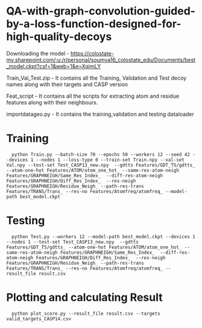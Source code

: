 # QA-with-graph-convolution-guided-by-a-loss-function-designed-for-high-quality-decoys
Downloading the model -  https://colostate-my.sharepoint.com/:u:/r/personal/soumya16_colostate_edu/Documents/best_model.ckpt?csf=1&web=1&e=XqjmLY

Train_Val_Test.zip - It contains all the Training, Validation and Test decoy names along with their targets and CASP version

Feat_script - It contains all the scripts for extracting atom and residue features along with their neighbours.

importdatageo.py - It contains the  training,validation and testing dataloader



# Training 
      python Train.py --batch-size 70 --epochs 50 --workers 12 --seed 42 --devices 1 --nodes 1 --loss-type 0 --train-set Train.npy --val-set Val.npy --test-set Test_CASP13_new.npy  --gdtts Features/GDT_TS/gdtts_ --atom-one-hot Features/ATOM/atom_one_hot_ --same-res-atom-neigh Features/GRAPHNEIGH/Same_Res_Index_  --diff-res-atom-neigh Features/GRAPHNEIGH/Diff_Res_Index_  --res-neigh Features/GRAPHNEIGH/Residue_Neigh_ --path-res-trans Features/TRANS/Trans_ --res-no Features/Atomfreq/atomfreq_ --model-path best_model.ckpt
      
      
      
      
# Testing 
      python Test.py --workers 12 --model-path best_model.ckpt --devices 1 --nodes 1 --test-set Test_CASP13_new.npy  --gdtts Features/GDT_TS/gdtts_ --atom-one-hot Features/ATOM/atom_one_hot_ --same-res-atom-neigh Features/GRAPHNEIGH/Same_Res_Index_  --diff-res-atom-neigh Features/GRAPHNEIGH/Diff_Res_Index_  --res-neigh Features/GRAPHNEIGH/Residue_Neigh_ --path-res-trans Features/TRANS/Trans_ --res-no Features/Atomfreq/atomfreq_ --result_file result.csv

# Plotting and calculating Result
      python plot_score.py --result_file result.csv --targets valid_targets_CASP14.csv


